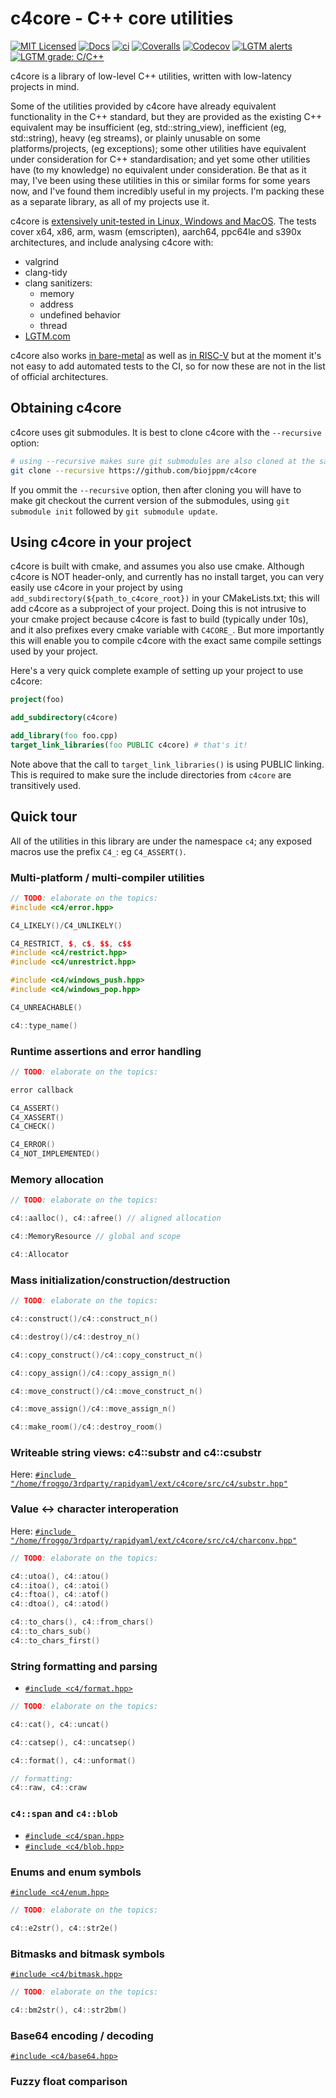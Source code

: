 # c4core - C++ core utilities

[![MIT Licensed](https://img.shields.io/badge/License-MIT-green.svg)](https://github.com/biojppm/c4core/blob/master/LICENSE.txt)
[![Docs](https://img.shields.io/badge/docs-docsforge-blue)](https://c4core.docsforge.com/)
[![ci](https://github.com/biojppm/c4core/workflows/ci/badge.svg)](https://github.com/biojppm/c4core/actions?query=ci)
[![Coveralls](https://coveralls.io/repos/github/biojppm/c4core/badge.svg)](https://coveralls.io/github/biojppm/c4core)
[![Codecov](https://codecov.io/gh/biojppm/c4core/branch/master/graph/badge.svg)](https://codecov.io/gh/biojppm/c4core)
[![LGTM alerts](https://img.shields.io/lgtm/alerts/g/biojppm/c4core.svg?logo=lgtm&logoWidth=18)](https://lgtm.com/projects/g/biojppm/c4core/alerts/)
[![LGTM grade: C/C++](https://img.shields.io/lgtm/grade/cpp/g/biojppm/c4core.svg?logo=lgtm&logoWidth=18)](https://lgtm.com/projects/g/biojppm/c4core/context:cpp)


c4core is a library of low-level C++ utilities, written with low-latency
projects in mind.

Some of the utilities provided by c4core have already equivalent
functionality in the C++ standard, but they are provided as the existing C++
equivalent may be insufficient (eg, std::string_view), inefficient (eg,
std::string), heavy (eg streams), or plainly unusable on some
platforms/projects, (eg exceptions); some other utilities have equivalent
under consideration for C++ standardisation; and yet some other utilities
have (to my knowledge) no equivalent under consideration. Be that as it may,
I've been using these utilities in this or similar forms for some years now,
and I've found them incredibly useful in my projects. I'm packing these as a
separate library, as all of my projects use it.

c4core is [extensively unit-tested in Linux, Windows and
MacOS](https://github.com/biojppm/c4core/actions). The tests cover
x64, x86, arm, wasm (emscripten), aarch64, ppc64le and s390x
architectures, and include analysing c4core with:
  * valgrind
  * clang-tidy
  * clang sanitizers:
    * memory
    * address
    * undefined behavior
    * thread
  * [LGTM.com](https://lgtm.com/projects/g/biojppm/c4core)

c4core also works [in
bare-metal](https://github.com/biojppm/c4core/issues/63) as well as
[in RISC-V](https://github.com/biojppm/c4core/pull/69) but at the
moment it's not easy to add automated tests to the CI, so for now
these are not in the list of official architectures.


## Obtaining c4core

c4core uses git submodules. It is best to clone c4core with the `--recursive`
option:

```bash
# using --recursive makes sure git submodules are also cloned at the same time
git clone --recursive https://github.com/biojppm/c4core
```

If you ommit the `--recursive` option, then after cloning you will have to
make git checkout the current version of the submodules, using `git submodule
init` followed by `git submodule update`.


## Using c4core in your project

c4core is built with cmake, and assumes you also use cmake. Although c4core
is NOT header-only, and currently has no install target, you can very easily
use c4core in your project by using
`add_subdirectory(${path_to_c4core_root})` in your CMakeLists.txt; this will
add c4core as a subproject of your project. Doing this is not intrusive to
your cmake project because c4core is fast to build (typically under 10s), and
it also prefixes every cmake variable with `C4CORE_`. But more importantly
this will enable you to compile c4core with the exact same compile settings
used by your project.

Here's a very quick complete example of setting up your project to use
c4core:

```cmake
project(foo)

add_subdirectory(c4core)

add_library(foo foo.cpp)
target_link_libraries(foo PUBLIC c4core) # that's it!
```

Note above that the call to `target_link_libraries()` is using PUBLIC
linking. This is required to make sure the include directories from `c4core`
are transitively used.


## Quick tour

All of the utilities in this library are under the namespace `c4`; any
exposed macros use the prefix `C4_`: eg `C4_ASSERT()`.

### Multi-platform / multi-compiler utilities

```c++
// TODO: elaborate on the topics:
#include <c4/error.hpp>

C4_LIKELY()/C4_UNLIKELY()

C4_RESTRICT, $, c$, $$, c$$
#include <c4/restrict.hpp>
#include <c4/unrestrict.hpp>

#include <c4/windows_push.hpp>
#include <c4/windows_pop.hpp>

C4_UNREACHABLE()

c4::type_name()
```

### Runtime assertions and error handling

```c++
// TODO: elaborate on the topics:

error callback

C4_ASSERT()
C4_XASSERT()
C4_CHECK()

C4_ERROR()
C4_NOT_IMPLEMENTED()
```

### Memory allocation

```c++
// TODO: elaborate on the topics:

c4::aalloc(), c4::afree() // aligned allocation

c4::MemoryResource // global and scope

c4::Allocator
```

### Mass initialization/construction/destruction

```c++
// TODO: elaborate on the topics:

c4::construct()/c4::construct_n()

c4::destroy()/c4::destroy_n()

c4::copy_construct()/c4::copy_construct_n()

c4::copy_assign()/c4::copy_assign_n()

c4::move_construct()/c4::move_construct_n()

c4::move_assign()/c4::move_assign_n()

c4::make_room()/c4::destroy_room()
```


### Writeable string views: c4::substr and c4::csubstr

Here: [`#include "/home/froggo/3rdparty/rapidyaml/ext/c4core/src/c4/substr.hpp"`](src/c4/substr.hpp)


### Value <-> character interoperation

Here: [`#include "/home/froggo/3rdparty/rapidyaml/ext/c4core/src/c4/charconv.hpp"`](src/c4/charconv.hpp)

```c++
// TODO: elaborate on the topics:

c4::utoa(), c4::atou()
c4::itoa(), c4::atoi()
c4::ftoa(), c4::atof()
c4::dtoa(), c4::atod()

c4::to_chars(), c4::from_chars()
c4::to_chars_sub()
c4::to_chars_first()
```

### String formatting and parsing

* [`#include <c4/format.hpp>`](src/c4/format.hpp)

```c++
// TODO: elaborate on the topics:

c4::cat(), c4::uncat()

c4::catsep(), c4::uncatsep()

c4::format(), c4::unformat()

// formatting:
c4::raw, c4::craw
```

### `c4::span` and `c4::blob`

* [`#include <c4/span.hpp>`](src/c4/span.hpp)
* [`#include <c4/blob.hpp>`](src/c4/blob.hpp)


### Enums and enum symbols

[`#include <c4/enum.hpp>`](src/c4/enum.hpp)

```c++
// TODO: elaborate on the topics:

c4::e2str(), c4::str2e()
```

### Bitmasks and bitmask symbols

[`#include <c4/bitmask.hpp>`](src/c4/bitmask.hpp)

```c++
// TODO: elaborate on the topics:

c4::bm2str(), c4::str2bm()
```

### Base64 encoding / decoding

[`#include <c4/base64.hpp>`](src/c4/base64.hpp)

### Fuzzy float comparison
